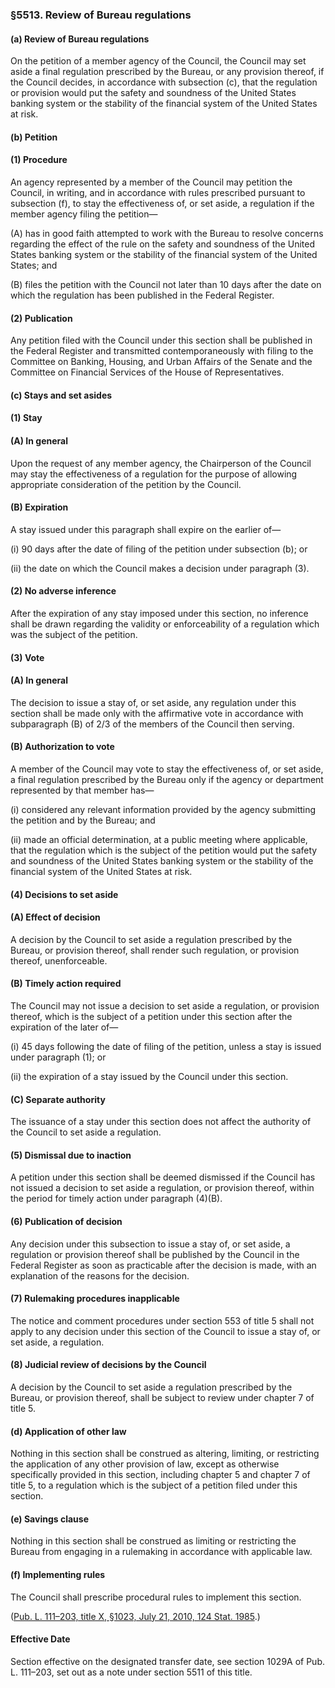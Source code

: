 ### §5513. Review of Bureau regulations ###

[]()

#### (a) Review of Bureau regulations ####

On the petition of a member agency of the Council, the Council may set aside a final regulation prescribed by the Bureau, or any provision thereof, if the Council decides, in accordance with subsection (c), that the regulation or provision would put the safety and soundness of the United States banking system or the stability of the financial system of the United States at risk.

[]()

#### (b) Petition ####

[]()

#### (1) Procedure ####

An agency represented by a member of the Council may petition the Council, in writing, and in accordance with rules prescribed pursuant to subsection (f), to stay the effectiveness of, or set aside, a regulation if the member agency filing the petition—

[]()

(A) has in good faith attempted to work with the Bureau to resolve concerns regarding the effect of the rule on the safety and soundness of the United States banking system or the stability of the financial system of the United States; and

[]()

(B) files the petition with the Council not later than 10 days after the date on which the regulation has been published in the Federal Register.

[]()

#### (2) Publication ####

Any petition filed with the Council under this section shall be published in the Federal Register and transmitted contemporaneously with filing to the Committee on Banking, Housing, and Urban Affairs of the Senate and the Committee on Financial Services of the House of Representatives.

[]()

#### (c) Stays and set asides ####

[]()

#### (1) Stay ####

[]()

#### (A) In general ####

Upon the request of any member agency, the Chairperson of the Council may stay the effectiveness of a regulation for the purpose of allowing appropriate consideration of the petition by the Council.

[]()

#### (B) Expiration ####

A stay issued under this paragraph shall expire on the earlier of—

[]()

(i) 90 days after the date of filing of the petition under subsection (b); or

[]()

(ii) the date on which the Council makes a decision under paragraph (3).

[]()

#### (2) No adverse inference ####

After the expiration of any stay imposed under this section, no inference shall be drawn regarding the validity or enforceability of a regulation which was the subject of the petition.

[]()

#### (3) Vote ####

[]()

#### (A) In general ####

The decision to issue a stay of, or set aside, any regulation under this section shall be made only with the affirmative vote in accordance with subparagraph (B) of 2/3 of the members of the Council then serving.

[]()

#### (B) Authorization to vote ####

A member of the Council may vote to stay the effectiveness of, or set aside, a final regulation prescribed by the Bureau only if the agency or department represented by that member has—

[]()

(i) considered any relevant information provided by the agency submitting the petition and by the Bureau; and

[]()

(ii) made an official determination, at a public meeting where applicable, that the regulation which is the subject of the petition would put the safety and soundness of the United States banking system or the stability of the financial system of the United States at risk.

[]()

#### (4) Decisions to set aside ####

[]()

#### (A) Effect of decision ####

A decision by the Council to set aside a regulation prescribed by the Bureau, or provision thereof, shall render such regulation, or provision thereof, unenforceable.

[]()

#### (B) Timely action required ####

The Council may not issue a decision to set aside a regulation, or provision thereof, which is the subject of a petition under this section after the expiration of the later of—

[]()

(i) 45 days following the date of filing of the petition, unless a stay is issued under paragraph (1); or

[]()

(ii) the expiration of a stay issued by the Council under this section.

[]()

#### (C) Separate authority ####

The issuance of a stay under this section does not affect the authority of the Council to set aside a regulation.

[]()

#### (5) Dismissal due to inaction ####

A petition under this section shall be deemed dismissed if the Council has not issued a decision to set aside a regulation, or provision thereof, within the period for timely action under paragraph (4)(B).

[]()

#### (6) Publication of decision ####

Any decision under this subsection to issue a stay of, or set aside, a regulation or provision thereof shall be published by the Council in the Federal Register as soon as practicable after the decision is made, with an explanation of the reasons for the decision.

[]()

#### (7) Rulemaking procedures inapplicable ####

The notice and comment procedures under section 553 of title 5 shall not apply to any decision under this section of the Council to issue a stay of, or set aside, a regulation.

[]()

#### (8) Judicial review of decisions by the Council ####

A decision by the Council to set aside a regulation prescribed by the Bureau, or provision thereof, shall be subject to review under chapter 7 of title 5.

[]()

#### (d) Application of other law ####

Nothing in this section shall be construed as altering, limiting, or restricting the application of any other provision of law, except as otherwise specifically provided in this section, including chapter 5 and chapter 7 of title 5, to a regulation which is the subject of a petition filed under this section.

[]()

#### (e) Savings clause ####

Nothing in this section shall be construed as limiting or restricting the Bureau from engaging in a rulemaking in accordance with applicable law.

[]()

#### (f) Implementing rules ####

The Council shall prescribe procedural rules to implement this section.

([Pub. L. 111–203, title X, §1023, July 21, 2010, 124 Stat. 1985](/statviewer.htm?volume=124&page=1985).)

#### Effective Date ####

Section effective on the designated transfer date, see section 1029A of Pub. L. 111–203, set out as a note under section 5511 of this title.
